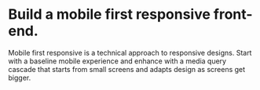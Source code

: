 # Build a mobile first responsive front-end.


Mobile first responsive is a technical approach to responsive designs. Start with a baseline mobile experience and enhance with a media query cascade that starts from small screens and adapts design as screens get bigger.
